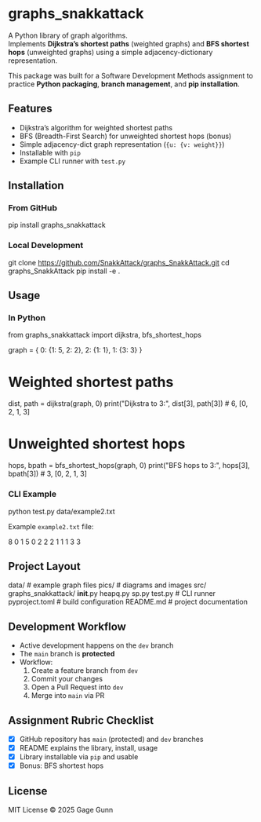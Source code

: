 # graphs_snakkattack

A Python library of graph algorithms.  
Implements **Dijkstra’s shortest paths** (weighted graphs) and **BFS shortest hops** (unweighted graphs) using a simple adjacency-dictionary representation.

This package was built for a Software Development Methods assignment to practice **Python packaging**, **branch management**, and **pip installation**.

## Features

- Dijkstra’s algorithm for weighted shortest paths  
- BFS (Breadth-First Search) for unweighted shortest hops (bonus)  
- Simple adjacency-dict graph representation (`{u: {v: weight}}`)  
- Installable with `pip`  
- Example CLI runner with `test.py`  

## Installation

### From GitHub

pip install graphs_snakkattack

### Local Development

git clone https://github.com/SnakkAttack/graphs_SnakkAttack.git
cd graphs_SnakkAttack
pip install -e .

## Usage

### In Python

from graphs_snakkattack import dijkstra, bfs_shortest_hops

graph = {
    0: {1: 5, 2: 2},
    2: {1: 1},
    1: {3: 3}
}

# Weighted shortest paths
dist, path = dijkstra(graph, 0)
print("Dijkstra to 3:", dist[3], path[3])   # 6, [0, 2, 1, 3]

# Unweighted shortest hops
hops, bpath = bfs_shortest_hops(graph, 0)
print("BFS hops to 3:", hops[3], bpath[3])  # 3, [0, 2, 1, 3]

### CLI Example

python test.py data/example2.txt

Example `example2.txt` file:

8
0 1 5
0 2 2
2 1 1
1 3 3

## Project Layout

data/                  # example graph files
pics/                  # diagrams and images
src/
  graphs_snakkattack/
    __init__.py
    heapq.py
    sp.py
test.py                # CLI runner
pyproject.toml         # build configuration
README.md              # project documentation

## Development Workflow

- Active development happens on the `dev` branch  
- The `main` branch is **protected**  
- Workflow:
  1. Create a feature branch from `dev`
  2. Commit your changes
  3. Open a Pull Request into `dev`
  4. Merge into `main` via PR  

## Assignment Rubric Checklist

- [x] GitHub repository has `main` (protected) and `dev` branches  
- [x] README explains the library, install, usage  
- [x] Library installable via `pip` and usable  
- [x] Bonus: BFS shortest hops  

## License

MIT License © 2025 Gage Gunn
